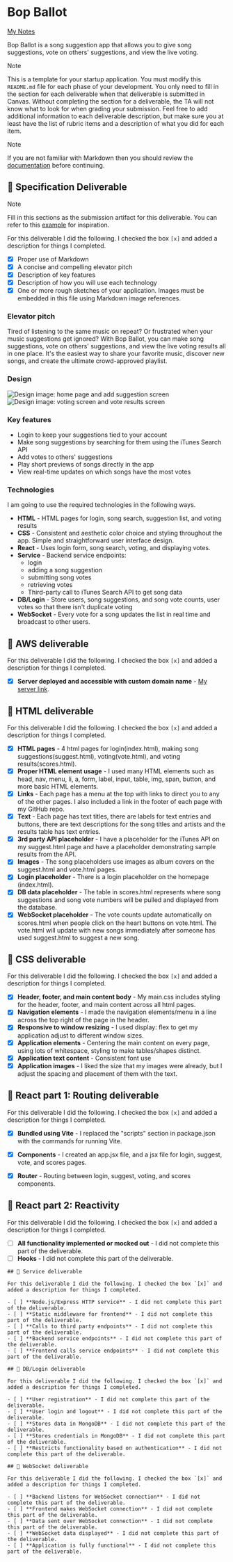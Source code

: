 # Bop Ballot

[My Notes](notes.md)

Bop Ballot is a song suggestion app that allows you to give song suggestions, vote on others' suggestions, and view the live voting.


> [!NOTE]
>  This is a template for your startup application. You must modify this `README.md` file for each phase of your development. You only need to fill in the section for each deliverable when that deliverable is submitted in Canvas. Without completing the section for a deliverable, the TA will not know what to look for when grading your submission. Feel free to add additional information to each deliverable description, but make sure you at least have the list of rubric items and a description of what you did for each item.

> [!NOTE]
>  If you are not familiar with Markdown then you should review the [documentation](https://docs.github.com/en/get-started/writing-on-github/getting-started-with-writing-and-formatting-on-github/basic-writing-and-formatting-syntax) before continuing.

## 🚀 Specification Deliverable

> [!NOTE]
>  Fill in this sections as the submission artifact for this deliverable. You can refer to this [example](https://github.com/webprogramming260/startup-example/blob/main/README.md) for inspiration.

For this deliverable I did the following. I checked the box `[x]` and added a description for things I completed.

- [x] Proper use of Markdown
- [x] A concise and compelling elevator pitch
- [x] Description of key features
- [x] Description of how you will use each technology
- [x] One or more rough sketches of your application. Images must be embedded in this file using Markdown image references.

### Elevator pitch

Tired of listening to the same music on repeat? Or frustrated when your music suggestions get ignored? With Bop Ballot, you can make song suggestions, vote on others' suggestions, and view the live voting results all in one place. It's the easiest way to share your favorite music, discover new songs, and create the ultimate crowd-approved playlist.

### Design

![Design image: home page and add suggestion screen](images/bop_ballot_design_2.jpg)
![Design image: voting screen and vote results screen](images/bop_ballot_design_1.jpg)

### Key features

- Login to keep your suggestions tied to your account
- Make song suggestions by searching for them using the iTunes Search API
- Add votes to others' suggestions
- Play short previews of songs directly in the app
- View real-time updates on which songs have the most votes

### Technologies

I am going to use the required technologies in the following ways.

- **HTML** - HTML pages for login, song search, suggestion list, and voting results
- **CSS** - Consistent and aesthetic color choice and styling throughout the app. Simple and straightforward user interface design.
- **React** - Uses login form, song search, voting, and displaying votes.
- **Service** - Backend service endpoints:
  - login
  - adding a song suggestion
  - submitting song votes
  - retrieving votes
  - Third-party call to iTunes Search API to get song data
- **DB/Login** - Store users, song suggestions, and song vote counts, user votes so that there isn't duplicate voting
- **WebSocket** - Every vote for a song updates the list in real time and broadcast to other users.

## 🚀 AWS deliverable

For this deliverable I did the following. I checked the box `[x]` and added a description for things I completed.

- [x] **Server deployed and accessible with custom domain name** - [My server link](https://boppitybop260.click).

## 🚀 HTML deliverable

For this deliverable I did the following. I checked the box `[x]` and added a description for things I completed.

- [x] **HTML pages** - 4 html pages for login(index.html), making song suggestions(suggest.html), voting(vote.html), and voting results(scores.html).
- [x] **Proper HTML element usage** - I used many HTML elements such as head, nav, menu, li, a, form, label, input, table, img, span, button, and more basic HTML elements.
- [x] **Links** - Each page has a menu at the top with links to direct you to any of the other pages. I also included a link in the footer of each page with my GitHub repo.
- [x] **Text** - Each page has text titles, there are labels for text entries and buttons, there are text descriptions for the song titles and artists and the results table has text entries.
- [x] **3rd party API placeholder** - I have a placeholder for the iTunes API on my suggest.html page and have a placeholder demonstrating sample results from the API.
- [x] **Images** - The song placeholders use images as album covers on the suggest.html and vote.html pages.
- [x] **Login placeholder** - There is a login placeholder on the homepage (index.html).
- [x] **DB data placeholder** - The table in scores.html represents where song suggestions and song vote numbers will be pulled and displayed from the database.
- [x] **WebSocket placeholder** - The vote counts update automatically on scores.html when people click on the heart buttons on vote.html. The vote.html will update with new songs immediately after someone has used suggest.html to suggest a new song.

## 🚀 CSS deliverable

For this deliverable I did the following. I checked the box `[x]` and added a description for things I completed.

- [x] **Header, footer, and main content body** - My main.css includes styling for the header, footer, and main content across all html pages.
- [x] **Navigation elements** - I made the navigation elements/menu in a line across the top right of the page in the header.
- [x] **Responsive to window resizing** - I used display: flex to get my application adjust to different window sizes.
- [x] **Application elements** - Centering the main content on every page, using lots of whitespace, styling to make tables/shapes distinct. 
- [x] **Application text content** - Consistent font use
- [x] **Application images** - I liked the size that my images were already, but I adjust the spacing and placement of them with the text.

## 🚀 React part 1: Routing deliverable

For this deliverable I did the following. I checked the box `[x]` and added a description for things I completed.

- [x] **Bundled using Vite** - I replaced the "scripts" section in package.json with the commands for running Vite.
- [x] **Components** - I created an app.jsx file, and a jsx file for login, suggest, vote, and scores pages.
- [x] **Router** - Routing between login, suggest, voting, and scores components.


## 🚀 React part 2: Reactivity

For this deliverable I did the following. I checked the box `[x]` and added a description for things I completed.

- [ ] **All functionality implemented or mocked out** - I did not complete this part of the deliverable.
- [ ] **Hooks** - I did not complete this part of the deliverable.

```
## 🚀 Service deliverable

For this deliverable I did the following. I checked the box `[x]` and added a description for things I completed.

- [ ] **Node.js/Express HTTP service** - I did not complete this part of the deliverable.
- [ ] **Static middleware for frontend** - I did not complete this part of the deliverable.
- [ ] **Calls to third party endpoints** - I did not complete this part of the deliverable.
- [ ] **Backend service endpoints** - I did not complete this part of the deliverable.
- [ ] **Frontend calls service endpoints** - I did not complete this part of the deliverable.

## 🚀 DB/Login deliverable

For this deliverable I did the following. I checked the box `[x]` and added a description for things I completed.

- [ ] **User registration** - I did not complete this part of the deliverable.
- [ ] **User login and logout** - I did not complete this part of the deliverable.
- [ ] **Stores data in MongoDB** - I did not complete this part of the deliverable.
- [ ] **Stores credentials in MongoDB** - I did not complete this part of the deliverable.
- [ ] **Restricts functionality based on authentication** - I did not complete this part of the deliverable.

## 🚀 WebSocket deliverable

For this deliverable I did the following. I checked the box `[x]` and added a description for things I completed.

- [ ] **Backend listens for WebSocket connection** - I did not complete this part of the deliverable.
- [ ] **Frontend makes WebSocket connection** - I did not complete this part of the deliverable.
- [ ] **Data sent over WebSocket connection** - I did not complete this part of the deliverable.
- [ ] **WebSocket data displayed** - I did not complete this part of the deliverable.
- [ ] **Application is fully functional** - I did not complete this part of the deliverable.
